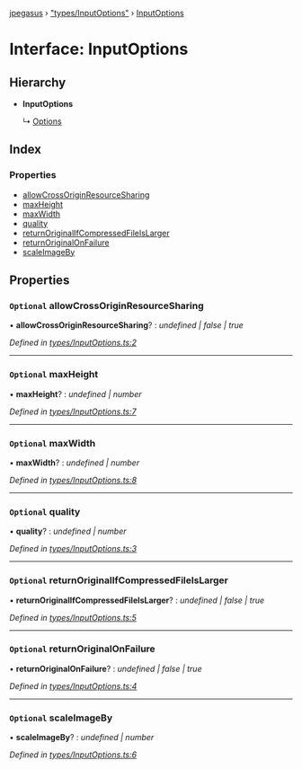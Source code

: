 [jpegasus](../README.md) › ["types/InputOptions"](../modules/_types_inputoptions_.md) › [InputOptions](_types_inputoptions_.inputoptions.md)

# Interface: InputOptions

## Hierarchy

* **InputOptions**

  ↳ [Options](_types_options_.options.md)

## Index

### Properties

* [allowCrossOriginResourceSharing](_types_inputoptions_.inputoptions.md#optional-allowcrossoriginresourcesharing)
* [maxHeight](_types_inputoptions_.inputoptions.md#optional-maxheight)
* [maxWidth](_types_inputoptions_.inputoptions.md#optional-maxwidth)
* [quality](_types_inputoptions_.inputoptions.md#optional-quality)
* [returnOriginalIfCompressedFileIsLarger](_types_inputoptions_.inputoptions.md#optional-returnoriginalifcompressedfileislarger)
* [returnOriginalOnFailure](_types_inputoptions_.inputoptions.md#optional-returnoriginalonfailure)
* [scaleImageBy](_types_inputoptions_.inputoptions.md#optional-scaleimageby)

## Properties

### `Optional` allowCrossOriginResourceSharing

• **allowCrossOriginResourceSharing**? : *undefined | false | true*

*Defined in [types/InputOptions.ts:2](https://github.com/TonyBrobston/jpegasus/blob/dccdfc0/src/types/InputOptions.ts#L2)*

___

### `Optional` maxHeight

• **maxHeight**? : *undefined | number*

*Defined in [types/InputOptions.ts:7](https://github.com/TonyBrobston/jpegasus/blob/dccdfc0/src/types/InputOptions.ts#L7)*

___

### `Optional` maxWidth

• **maxWidth**? : *undefined | number*

*Defined in [types/InputOptions.ts:8](https://github.com/TonyBrobston/jpegasus/blob/dccdfc0/src/types/InputOptions.ts#L8)*

___

### `Optional` quality

• **quality**? : *undefined | number*

*Defined in [types/InputOptions.ts:3](https://github.com/TonyBrobston/jpegasus/blob/dccdfc0/src/types/InputOptions.ts#L3)*

___

### `Optional` returnOriginalIfCompressedFileIsLarger

• **returnOriginalIfCompressedFileIsLarger**? : *undefined | false | true*

*Defined in [types/InputOptions.ts:5](https://github.com/TonyBrobston/jpegasus/blob/dccdfc0/src/types/InputOptions.ts#L5)*

___

### `Optional` returnOriginalOnFailure

• **returnOriginalOnFailure**? : *undefined | false | true*

*Defined in [types/InputOptions.ts:4](https://github.com/TonyBrobston/jpegasus/blob/dccdfc0/src/types/InputOptions.ts#L4)*

___

### `Optional` scaleImageBy

• **scaleImageBy**? : *undefined | number*

*Defined in [types/InputOptions.ts:6](https://github.com/TonyBrobston/jpegasus/blob/dccdfc0/src/types/InputOptions.ts#L6)*
